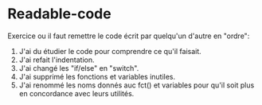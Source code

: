 # Readable-code #

Exercice ou il faut remettre le code écrit par quelqu'un d'autre en "ordre":
1. J'ai du étudier le code pour comprendre ce qu'il faisait.
2. J'ai refait l'indentation.
3. J'ai changé les "if/else" en "switch".
4. J'ai supprimé les fonctions et variables inutiles.
5. J'ai renommé les noms donnés auc fct() et variables pour qu'il soit plus en concordance avec leurs utilités.

